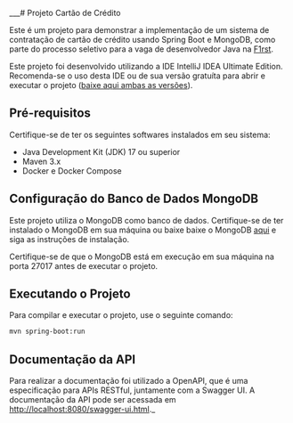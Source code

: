 ___# Projeto Cartão de Crédito

Este é um projeto para demonstrar a implementação de um sistema de contratação de cartão de crédito usando
Spring Boot e MongoDB, como parte do processo seletivo para a vaga de desenvolvedor Java
na [F1rst](https://www.f1rst.com.br/first/).

Este projeto foi desenvolvido utilizando a IDE IntelliJ IDEA Ultimate Edition. Recomenda-se o uso desta IDE ou de sua
versão gratuíta para abrir e executar o
projeto ([baixe aqui ambas as versões](https://www.jetbrains.com/idea/download/)).

## Pré-requisitos

Certifique-se de ter os seguintes softwares instalados em seu sistema:

- Java Development Kit (JDK) 17 ou superior
- Maven 3.x
- Docker e Docker Compose

## Configuração do Banco de Dados MongoDB

Este projeto utiliza o MongoDB como banco de dados. Certifique-se de ter instalado o MongoDB em sua máquina ou
baixe baixe o MongoDB [aqui](https://www.mongodb.com/try/download/community) e siga as instruções de instalação.

Certifique-se de que o MongoDB está em execução em sua máquina na porta 27017 antes de executar o projeto.

## Executando o Projeto

Para compilar e executar o projeto, use o seguinte comando:

   ```bash
   mvn spring-boot:run
   ```

## Documentação da API

Para realizar a documentação foi utilizado a OpenAPI, que é uma especificação para APIs RESTful, juntamente com a
Swagger UI. A documentação da API pode ser acessada em [http://localhost:8080/swagger-ui.html](http://localhost:8080/swagger-ui.html)._